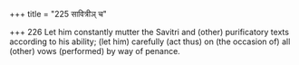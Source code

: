 +++
title = "225 सावित्रीञ् च"

+++
226	Let him constantly mutter the Savitri and (other) purificatory texts according to his ability; (let him) carefully (act thus) on (the occasion of) all (other) vows (performed) by way of penance.